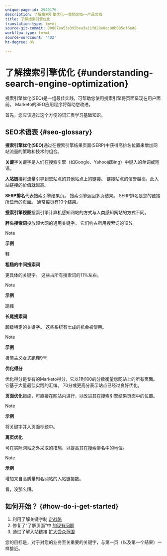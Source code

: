 ```yaml
---
unique-page-id: 2949176
description: 了解搜索引擎优化——营销文档——产品文档
title: 了解搜索引擎优化
translation-type: tm+mt
source-git-commit: 00887ea53e395bea3a11fd28e0ac98b085ef6ed8
workflow-type: tm+mt
source-wordcount: '402'
ht-degree: 0%

---
```



# 了解搜索引擎优化 {#understanding-search-engine-optimization}

搜索引擎优化(SEO)是一组最佳实践，可帮助您使用搜索引擎将页面呈现在用户面前。 Marketo的SEO应用程序将帮助您改进。

首先，您应该通过这个方便的词汇表学习基础知识。

## SEO术语表 {#seo-glossary}

**搜索引擎优化(SEO)**&#x200B;通过在搜索引擎结果页面(SERP)中获得高排名位置来增加网站流量的策略和技术的组合。

**关键**&#x200B;字关键字是人们在搜索引擎（如Google、Yahoo或Bing）中键入的单词或短语。

**入站链**&#x200B;接将流量引导到您站点的其他站点上的链接。 链接站点的信誉越高，此入站链接的价值就越高。

**SERP排名**&#x200B;代表搜索引擎结果页。 搜索引擎返回多页结果。 SERP排名是您的链接所显示的页面。 通常每页有10个结果。

**搜索引擎视图**&#x200B;搜索引擎计算机感知网站的方式与人类感知网站的方式不同。

**胖头搜索词**&#x200B;投放超大网的通用关键字。 它们约占所用搜索词的19%。

>[!NOTE]
>
>**示例**
>
>鞋

**粗糙的中间搜索词**

更具体的关键字。 这些占所有搜索词的11%左右。

>[!NOTE]
>
>**示例**
>
>跑鞋

**长尾搜索词**

超级特定的关键字。 这些系统有七成的机会被使用。

>[!NOTE]
>
>**示例**
>
>极简主义女式跑鞋9号

**优化得分**

优化得分是专有的Marketo得分，它以1到100的分数衡量您网站上的所有页面。 它基于大量最佳实践的汇编。 70分或更高分表示站点已经过良好优化。

**页面优化**&#x200B;措施，可直接在网站内进行，以改进其在搜索引擎结果页面中的位置。

>[!NOTE]
>
>**示例**
>
>将关键字并入页面标题中。

**离页优化**

可在实际网站之外采取的措施，以提高其在搜索排名中的地位。

>[!NOTE]
>
>**示例**
>
>增加来自高质量知名网站的入站链接数。

看，没那么糟。

## 如何开始？ {#how-do-i-get-started}

1. 利用了解关键字制 [定战略](../../../../product-docs/additional-apps/seo/keywords/seo-understanding-keywords.md)
1. 修复了“了解页面”中 [的现有问题](../../../../product-docs/additional-apps/seo/pages/seo-understanding-pages.md)
1. 通过了解入站链接 [扩大受众范围](../../../../product-docs/additional-apps/seo/inbound-links/seo-understanding-inbound-links.md)

您的目标是，对于对您的业务至关重要的关键字，与第一页（以及第一个结果）一样接近。
